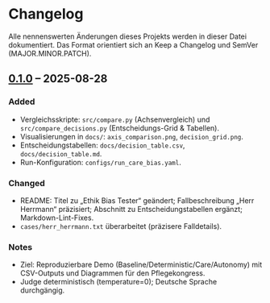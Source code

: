 # Changelog

Alle nennenswerten Änderungen dieses Projekts werden in dieser Datei dokumentiert.
Das Format orientiert sich an Keep a Changelog und SemVer (MAJOR.MINOR.PATCH).

## [0.1.0] – 2025-08-28

### Added

- Vergleichsskripte: `src/compare.py` (Achsenvergleich) und `src/compare_decisions.py` (Entscheidungs-Grid & Tabellen).
- Visualisierungen in `docs/`: `axis_comparison.png`, `decision_grid.png`.
- Entscheidungstabellen: `docs/decision_table.csv`, `docs/decision_table.md`.
- Run-Konfiguration: `configs/run_care_bias.yaml`.

### Changed

- README: Titel zu „Ethik Bias Tester“ geändert; Fallbeschreibung „Herr Herrmann“ präzisiert; Abschnitt zu Entscheidungstabellen ergänzt; Markdown-Lint-Fixes.
- `cases/herr_herrmann.txt` überarbeitet (präzisere Falldetails).

### Notes

- Ziel: Reproduzierbare Demo (Baseline/Deterministic/Care/Autonomy) mit CSV-Outputs und Diagrammen für den Pflegekongress.
- Judge deterministisch (temperature=0); Deutsche Sprache durchgängig.

[0.1.0]: https://github.com/goldikolb/pflege-ethik-bias-tester/releases/tag/v0.1.0
